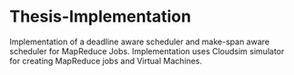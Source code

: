# Thesis-Implementation
Implementation of a deadline aware scheduler and make-span aware scheduler for MapReduce Jobs. Implementation uses Cloudsim simulator for creating MapReduce jobs and Virtual Machines.
